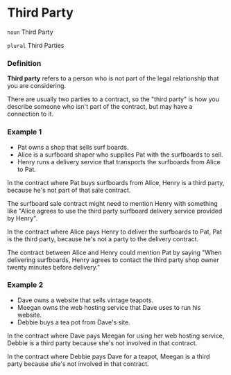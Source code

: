 # Third Party

`noun` Third Party

`plural` Third Parties

### Definition

**Third party** refers to a person who is not part of the legal relationship that you are considering.

There are usually two parties to a contract, so the "third party" is how you describe someone who isn't part of the contract, but may have a connection to it.

### Example 1

- Pat owns a shop that sells surf boards.  
- Alice is a surfboard shaper who supplies Pat with the surfboards to sell.  
- Henry runs a delivery service that transports the surfboards from Alice to Pat.

In the contract where Pat buys surfboards from Alice, Henry is a third party, because he's not part of that sale contract.

The surfboard sale contract might need to mention Henry with something like "Alice agrees to use the third party surfboard delivery service provided by Henry".

In the contract where Alice pays Henry to deliver the surfboards to Pat, Pat is the third party, because he's not a party to the delivery contract.

The contract between Alice and Henry could mention Pat by saying "When delivering surfboards, Henry agrees to contact the third party shop owner twenty minutes before delivery." 

### Example 2

- Dave owns a website that sells vintage teapots.
- Meegan owns the web hosting service that Dave uses to run his website.
- Debbie buys a tea pot from Dave's site.

In the contract where Dave pays Meegan for using her web hosting service, Debbie is a third party because she's not involved in that contract.

In the contract where Debbie pays Dave for a teapot, Meegan is a third party because she's not involved in that contract.

